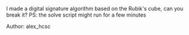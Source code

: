 I made a digital signature algorithm based on the Rubik's cube, can you break it?
PS: the solve script might run for a few minutes

Author: alex_hcsc